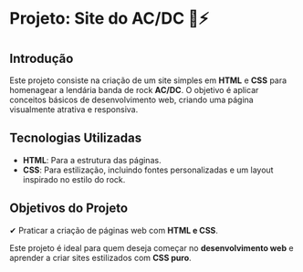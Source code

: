 # **Projeto: Site do AC/DC** 🎸⚡

## Introdução  
Este projeto consiste na criação de um site simples em **HTML** e **CSS** para homenagear a lendária banda de rock **AC/DC**. O objetivo é aplicar conceitos básicos de desenvolvimento web, criando uma página visualmente atrativa e responsiva.


## Tecnologias Utilizadas  
- **HTML**: Para a estrutura das páginas.  
- **CSS**: Para estilização, incluindo fontes personalizadas e um layout inspirado no estilo do rock.  
 

## Objetivos do Projeto  
✔ Praticar a criação de páginas web com **HTML e CSS**.  

Este projeto é ideal para quem deseja começar no **desenvolvimento web** e aprender a criar sites estilizados com **CSS puro**.
